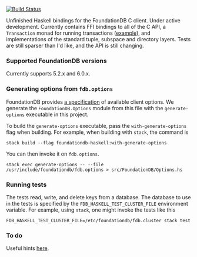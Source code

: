 [![Build Status](https://travis-ci.org/crclark/foundationdb-haskell.svg?branch=master)](https://travis-ci.org/crclark/foundationdb-haskell)

Unfinished Haskell bindings for the FoundationDB C client. Under active development. Currently contains FFI bindings to all of the C API, a `Transaction` monad for running transactions ([example](https://github.com/crclark/foundationdb-haskell/blob/1f8d0ba2c4985d2fe3d8e6fcbc852c01050af9bb/tests/Properties.hs#L48)), and implementations of the standard tuple, subspace and directory layers. Tests are still sparser than I'd like, and the API is still changing.

### Supported FoundationDB versions

Currently supports 5.2.x and 6.0.x.


### Generating options from `fdb.options`

FoundationDB provides [a specification](https://github.com/apple/foundationdb/blob/master/fdbclient/vexillographer/fdb.options) of available client options. We generate the `FoundationDB.Options` module from this file with the `generate-options` executable in this project.

To build the `generate-options` executable, pass the `with-generate-options` flag
when building. For example, when building with `stack`, the command is

```
stack build --flag foundationdb-haskell:with-generate-options
```

You can then invoke it on `fdb.options`.

```
stack exec generate-options -- --file /usr/include/foundationdb/fdb.options > src/FoundationDB/Options.hs
```

### Running tests

The tests read, write, and delete keys from a database. The database to use in the tests is specified by the `FDB_HASKELL_TEST_CLUSTER_FILE` environment variable. For example, using `stack`, one might invoke the tests like this

```
FDB_HASKELL_TEST_CLUSTER_FILE=/etc/foundationdb/fdb.cluster stack test
```


### To do

Useful hints [here](https://forums.foundationdb.org/t/creating-new-bindings/207).
